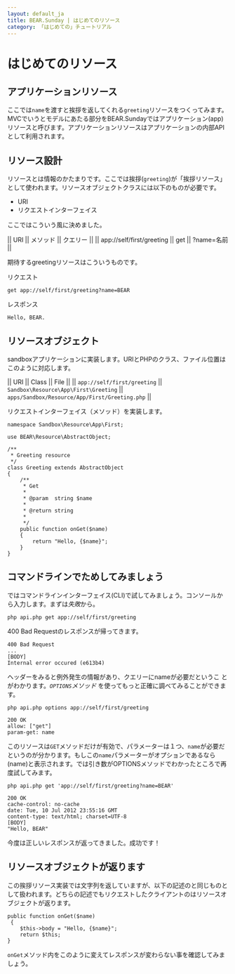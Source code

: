 ```yaml
---
layout: default_ja
title: BEAR.Sunday | はじめてのリソース
category: 「はじめての」チュートリアル
--- 
```

# はじめてのリソース
## アプリケーションリソース 

ここでは`name`を渡すと挨拶を返してくれる`greeting`リソースをつくってみます。
MVCでいうとモデルにあたる部分をBEAR.Sundayではアプリケーション(app)リソースと呼びます。アプリケーションリソースはアプリケーションの内部APIとして利用されます。

## リソース設計 

リソースとは情報のかたまりです。ここでは挨拶(`greeting`)が「挨拶リソース」として使われます。リソースオブジェクトクラスには以下のものが必要です。

 * URI
 * リクエストインターフェイス 

ここではこういう風に決めました。

|| URI || メソッド || クエリー ||
|| app://self/first/greeting || get || ?name=名前 ||

期待するgreetingリソースはこういうものです。

リクエスト
```
get app://self/first/greeting?name=BEAR
```
レスポンス
```
Hello, BEAR.
```

## リソースオブジェクト 

sandboxアプリケーションに実装します。URIとPHPのクラス、ファイル位置はこのように対応します。

|| URI || Class || File ||
|| `app://self/first/greeting` || `Sandbox\Resource\App\First\Greeting` || `apps/Sandbox/Resource/App/First/Greeting.php` ||

リクエストインターフェイス（メソッド）を実装します。
```
namespace Sandbox\Resource\App\First;

use BEAR\Resource\AbstractObject;

/**
 * Greeting resource
 */
class Greeting extends AbstractObject
{
    /**
     * Get
     *
     * @param  string $name
     * 
     * @return string
     *
     */
    public function onGet($name)
    {
        return "Hello, {$name}";
    }
}
```


## コマンドラインでためしてみましょう 

ではコマンドラインインターフェイス(CLI)で試してみましょう。コンソールから入力します。まずは*失敗*から。

```
php api.php get app://self/first/greeting
```
400 Bad Requestのレスポンスが帰ってきます。
```
400 Bad Request
...
[BODY]
Internal error occured (e613b4)
```
ヘッダーをみると例外発生の情報があり、クエリーにnameが必要だというこ
とがわかります。*`OPTIONS`メソッド* を使ってもっと正確に調べてみることができます。

```
php api.php options app://self/first/greeting
```

```
200 OK
allow: ["get"]
param-get: name
```

このリソースは`GET`メソッドだけが有効で、パラメーターは１つ、`name`が必要だというのが分かります。もしこの`name`パラメーターがオプションであるなら(name)と表示されます。では引き数がOPTIONSメソッドでわかったところで再度試してみます。

```
php api.php get 'app://self/first/greeting?name=BEAR'
```
```
200 OK
cache-control: no-cache
date: Tue, 10 Jul 2012 23:55:16 GMT
content-type: text/html; charset=UTF-8
[BODY]
"Hello, BEAR"
```
今度は正しいレスポンスが返ってきました。成功です！

## リソースオブジェクトが返ります 

この挨拶リソース実装では文字列を返していますが、以下の記述のと同じものとして扱われます。どちらの記述でもリクエストしたクライアントのはリソースオブジェクトが返ります。

```
public function onGet($name)
 {
    $this->body = "Hello, {$name}";
    return $this;
}
```

`onGet`メソッド内をこのように変えてレスポンスが変わらない事を確認してみましょう。